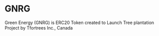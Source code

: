 # GNRG
Green Energy (GNRG) is ERC20 Token created to Launch Tree plantation Project by Tfortrees Inc., Canada

